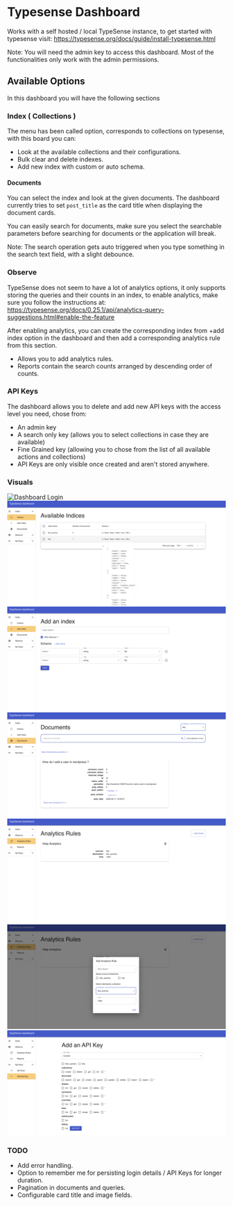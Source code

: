 # Typesense Dashboard

Works with a self hosted / local TypeSense instance, to get started with typesense visit:
https://typesense.org/docs/guide/install-typesense.html

Note: You will need the admin key to access this dashboard. Most of the functionalities only work with the admin permissions.

## Available Options

In this dashboard you will have the following sections

### Index ( Collections )

The menu has been called option, corresponds to collections on typesense, with this board you can:
- Look at the available collections and their configurations.
- Bulk clear and delete indexes.
- Add new index with custom or auto schema.

#### Documents

You can select the index and look at the given documents. The dashboard currently tries to set `post_title` as the card title when displaying the document cards.

You can easily search for documents, make sure you select the searchable parameters before searching for documents or the application will break.

Note: The search operation gets auto triggered when you type something in the search text field, with a slight debounce.

### Observe

TypeSense does not seem to have a lot of analytics options, it only supports storing the queries and their counts in an index, to enable analytics, make sure you follow the instructions at:
https://typesense.org/docs/0.25.1/api/analytics-query-suggestions.html#enable-the-feature

After enabling analytics, you can create the corresponding index from +add index option in the dashboard and then add a corresponding analytics rule from this section.

- Allows you to add analytics rules.
- Reports contain the search counts arranged by descending order of counts.

### API Keys

The dashboard allows you to delete and add new API keys with the access level you need, chose from:
- An admin key 
- A search only key (allows you to select collections in case they are available)
- Fine Grained key (allowing you to chose from the list of all available actions and collections)
- API Keys are only visible once created and aren't stored anywhere.


### Visuals
![Dashboard Login](screenshots/image.png)
![Index List](screenshots/indexList.png)
![Add Index](screenshots/addIndex.png)
![Documents](screenshots/documents.png)
![Analytics Rules](screenshots/analyticsRules.png)
![Add Analytics Rule](screenshots/addAnalyticsRules.png)
![Add API Keys](screenshots/addApiKeys.png)

### TODO
- Add error handling.
- Option to remember me for persisting login details / API Keys for longer duration.
- Pagination in documents and queries.
- Configurable card title and image fields.

